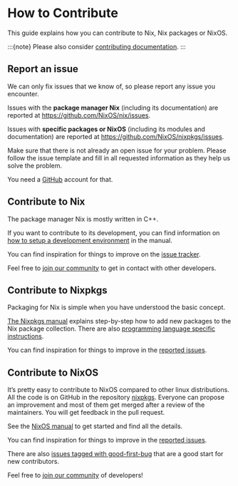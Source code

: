 # How to Contribute

This guide explains how you can contribute to Nix, Nix packages or
NixOS.

:::{note}
Please also consider [contributing documentation](./documentation.md).
:::

## Report an issue

We can only fix issues that we know of, so please report any issue you
encounter.

Issues with the **package manager Nix** (including its documentation)
are reported at <https://github.com/NixOS/nix/issues>.

Issues with **specific packages or NixOS** (including its modules and
documentation) are reported at <https://github.com/NixOS/nixpkgs/issues>.

Make sure that there is not already an open issue for your problem.
Please follow the issue template and fill in all requested information
as they help us solve the problem.

You need a [GitHub] account for that.

[github]: https://github.com/

## Contribute to Nix

The package manager Nix is mostly written in C++.

If you want to contribute to its development, you can find
information on [how to setup a development environment] in the manual.

You can find inspiration for things to improve on the [issue tracker][nix issues].

Feel free to [join our community] to get in
contact with other developers.

[how to setup a development environment]: https://nixos.org/manual/nix/unstable/contributing/hacking.html
[nix issues]: https://github.com/NixOS/nix/issues
[join our community]: https://nixos.org/community

## Contribute to Nixpkgs

Packaging for Nix is simple when you have understood the basic concept.

[The Nixpkgs manual][nixpkgs quick-start] explains step-by-step how to add new packages to
the Nix package collection. There are also [programming language specific instructions].

You can find inspiration for things to improve in the [reported issues][nixpkgs issues].

[nixpkgs quick-start]: https://nixos.org/manual/nixpkgs/stable/#chap-quick-start 
[programming language specific instructions]: https://nixos.org/manual/nixpkgs/stable/#chap-language-support
[nixpkgs issues]: https://github.com/NixOS/nixpkgs/issues?q=is%3Aopen+is%3Aissue+-label%3A%226.topic%3A+nixos%22+-label%3A%226.topic%3A+module+system%22+-label%3A%226.+topic%3A+nixos-container%22

## Contribute to NixOS

It’s pretty easy to contribute to NixOS compared to other linux
distributions. All the code is on GitHub in the repository [nixpkgs].
Everyone can propose an improvement and most of them get merged after a
review of the maintainers. You will get feedback in the pull request.

See the [NixOS manual][nixos manual dev] to get started and find all the details.

You can find inspiration for things to improve in the [reported issues][nixos issues].

There are also [issues tagged with good-first-bug] that are a good start for new
contributors.

Feel free to [join our community] of developers!

[nixpkgs]: https://github.com/NixOS/nixpkgs
[nixos manual dev]: https://nixos.org/manual/nixos/stable/index.html#ch-development
[nixos issues]: https://github.com/NixOS/nixpkgs/issues?q=is%3Aopen+is%3Aissue+label%3A%226.topic%3A+nixos%22
[issues tagged with good-first-bug]: https://github.com/NixOS/nixpkgs/labels/3.skill%3A%20good-first-bug

